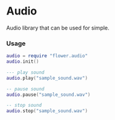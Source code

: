 # Audio
Audio library that can be used for simple.

### Usage

```Lua
audio = require "flower.audio"
audio.init()

--- play sound
audio.play("sample_sound.wav")

-- pause sound
audio.pause("sample_sound.wav")

-- stop sound
audio.stop("sample_sound.wav")
```